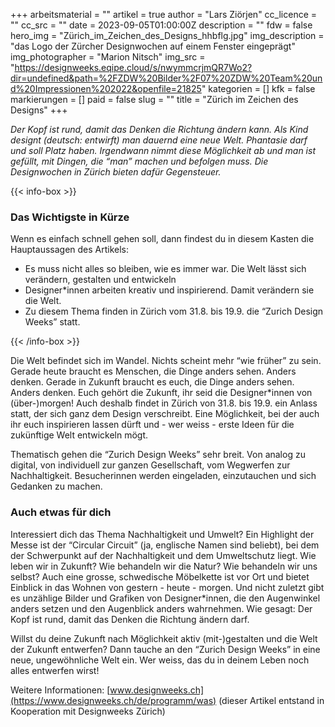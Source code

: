 +++
arbeitsmaterial = ""
artikel = true
author = "Lars Ziörjen"
cc_licence = ""
cc_src = ""
date = 2023-09-05T01:00:00Z
description = ""
fdw = false
hero_img = "Zürich_im_Zeichen_des_Designs_hhbflg.jpg"
img_description = "das Logo der Zürcher Designwochen auf einem Fenster eingeprägt"
img_photographer = "Marion Nitsch"
img_src = "https://designweeks.eqipe.cloud/s/nwymmcrjmQR7Wo2?dir=undefined&path=%2FZDW%20Bilder%2F07%20ZDW%20Team%20und%20Impressionen%202022&openfile=21825"
kategorien = []
kfk = false
markierungen = []
paid = false
slug = ""
title = "Zürich im Zeichen des Designs"
+++

_Der Kopf ist rund, damit das Denken die Richtung ändern kann. Als Kind designt (deutsch: entwirft) man dauernd eine neue Welt. Phantasie darf und soll Platz haben. Irgendwann nimmt diese Möglichkeit ab und man ist gefüllt, mit Dingen, die “man” machen und befolgen muss. Die Designwochen in Zürich bieten dafür Gegensteuer._

{{< info-box >}} <h3>Das Wichtigste in Kürze</h3>

<p>Wenn es einfach schnell gehen soll, dann findest du in diesem Kasten die Hauptaussagen des Artikels:</p>

<ul>

<li>Es muss nicht alles so bleiben, wie es immer war. Die Welt lässt sich verändern, gestalten und entwickeln</li>

<li>Designer*innen arbeiten kreativ und inspirierend. Damit verändern sie die Welt.</li>

<li>Zu diesem Thema finden in Zürich vom 31.8. bis 19.9. die “Zurich Design Weeks” statt.</li>

</ul> {{< /info-box >}}

Die Welt befindet sich im Wandel. Nichts scheint mehr “wie früher” zu sein. Gerade heute braucht es Menschen, die Dinge anders sehen. Anders denken. Gerade in Zukunft braucht es euch, die Dinge anders sehen. Anders denken. Euch gehört die Zukunft, ihr seid die Designer*innen von (über-)morgen! Auch deshalb findet in Zürich von 31.8. bis 19.9. ein Anlass statt, der sich ganz dem Design verschreibt. Eine Möglichkeit, bei der auch ihr euch inspirieren lassen dürft und - wer weiss - erste Ideen für die zukünftige Welt entwickeln mögt.

Thematisch gehen die “Zurich Design Weeks” sehr breit. Von analog zu digital, von individuell zur ganzen Gesellschaft, vom Wegwerfen zur Nachhaltigkeit. Besucherinnen werden eingeladen, einzutauchen und sich Gedanken zu machen.

### Auch etwas für dich

Interessiert dich das Thema Nachhaltigkeit und Umwelt? Ein Highlight der Messe ist der “Circular Circuit” (ja, englische Namen sind beliebt), bei dem der Schwerpunkt auf der Nachhaltigkeit und dem Umweltschutz liegt. Wie leben wir in Zukunft? Wie behandeln wir die Natur? Wie behandeln wir uns selbst? Auch eine grosse, schwedische Möbelkette ist vor Ort und bietet Einblick in das Wohnen von gestern - heute - morgen. Und nicht zuletzt gibt es unzählige Bilder und Grafiken von Designer*innen, die den Augenwinkel anders setzen und den Augenblick anders wahrnehmen. Wie gesagt: Der Kopf ist rund, damit das Denken die Richtung ändern darf.

Willst du deine Zukunft nach Möglichkeit aktiv (mit-)gestalten und die Welt der Zukunft entwerfen? Dann tauche an den “Zurich Design Weeks” in eine neue, ungewöhnliche Welt ein. Wer weiss, das du in deinem Leben noch alles entwerfen wirst!

Weitere Informationen: [www.designweeks.ch](https://www.designweeks.ch/de/programm/was) (dieser Artikel entstand in Kooperation mit Designweeks Zürich)
